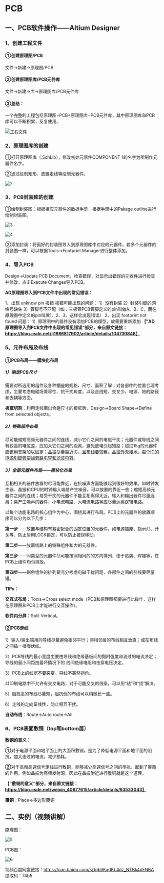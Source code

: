 # PCB

## 一、PCB软件操作——Altium Designer

### 1、创建工程文件

#### ①创建原理图/PCB

文件&rarr;新建&rarr;原理图/PCB

#### ②创建原理图库/PCB元件库

文件&rarr;新建&rarr;库&rarr;原理图库/PCB元件库

#### ③总结：

一个完整的工程包括原理图+PCB+原理图库+PCB元件库，其中原理图库和PCB库可以不断积累，反复使用。

![工程文件](C:\Users\admin\Desktop\PCB作业\1.png)

### 2、原理图库的创建

①打开原理图库（.SchLib），修改初始元器件COMPONENT_1的名字为所制作元器件名字。

②通过绘制矩形、放置走线等绘制元器件。

![2](C:\Users\admin\Desktop\PCB作业\2.png)

### 3、PCB封装库的创建

①绘制封装图：根据相应元器件的数据手册，根据手册中的Pakage outline进行绘制封装图。

![3](C:\Users\admin\Desktop\PCB作业\3.png)

![4](C:\Users\admin\Desktop\PCB作业\4.png)

②添加封装：将画好的封装图导入到原理图库中对应的元器件。若多个元器件的封装图一样，可以根据Tools&rarr;Footprint Manager进行整体添加。

### 4、导入PCB

Design&rarr;Update PCB Document，检查错误，对显示出错误的元器件进行检查并修改，点击Execute Changes导入PCB。

**AD原理图导入到PCB文件中出现的常见错误：**

1、出现 unknow pin 报错
报错可能出现的问题：
1）没有封装
2）封装引脚的网络号缺失
3）管脚号不匹配（如：三极管PCB管脚定义的pin叫做A、B、C，而在原理图中定义的pin叫做1、2、3，这样会出现错误）
2、出现 footprint not found
问题：
1）原理图中的器件没有添加PCB的模型，故需要重新添加
**【”AD原理图导入到PCB文件中出现的常见错误“部分，来自原文链接：https://blog.csdn.net/lj1986817902/article/details/104730848】**

### 5、元件布局及布线

#### ①PCB布局——模块化布局

##### 1）确定PCB尺寸

需要对所选用的组件及各种插座的规格、尺寸、面积了解；对各部件的位置合理考虑，主要考虑电磁场兼容性、抗干扰角度，以及走线短、交叉少，电源、地的路径和去耦等方面。

**板框切割**：利用走线画出合适尺寸的板框后，Design&rarr;Board Shape&rarr;Define from selected objects。

##### **2）特殊部件布局**

尽可能缩短高频元器件之间的连线，减小它们之间的电磁干扰；元器件或导线之间有较高的电位差，应加大它们之间的距离，避免放电引起短路；超过15g的元器件应该用支架加以固定；<u>晶振尽量靠近IC，且布线要较粗，晶振外壳接地，每个IC的电源引脚旁要加旁路电容和滤波电容</u>。

##### 3）全部元器件布局——模块化布局

互相相关的器件放置的尽可能靠近，在抗噪声方面能够起到很好的效果。如时钟发生器、晶振和CPU的时钟输入端易产生噪音，可以放置的靠近一些；缩短高频元器件之间的连线；易受干扰的元器件不能互相离得太近，输入和输出器件尽量远离；易产生噪声的器件、小电流电路、大电流电路等应尽量远离逻辑电路。

以每个功能电路的核心组件为中心，围绕其进行布局。PCB上的元器件的放置顺序可以分为以下几步：

**第一步**——放置与结构有紧密配合的固定位置的元器件，如电源插座、指示灯、开关等，防止后用LOCK锁定，可以防止被误移动。

**第二步**——放置线路上的特殊组件和大的元器件。

**第三步**——同类型的元器件尽可能按照相同的的方向排列，便于贴装、焊接等，在PCB上组件均匀排放。

**第四步**——剩余组件的排列要充分考虑电磁干扰问题，各部件之间的引线要尽量短。

**TIPs：**

**交互式布局**：Tools&rarr;Cross select mode（PCB和原理图都要进行此操作，这样在原理图和PCB上才能进行交互操作）。

**软件内分屏**：Split Vertical。

#### ②PCB走线

1）输入/输出端用的导线尽量避免相邻平行；两相邻层的布线相互垂直；或在布线之间插一根零伏线。

2）PCB导线的最小宽度主要由导线和绝缘基板间的黏附强度和流过的电流决定；导线的最小间距由最坏情况下的 线间绝缘电阻和击穿电压决定。

3）PCB上的线宽不要突变，导线不突然拐角。

4)印刷电路中不允许有交叉电路，对于可能交叉的线条，可以用“钻”和“绕”解决。

5）阻抗高的布线尽量短，阻抗低的布线可以稍微长一些。

6）走线的走向呈线性，防止相互干扰。

**自动布线**：Route&rarr;Auto route&rarr;All

### 6、PCB表面敷铜（top和bottom层）

**敷铜的意义：**

**①**对于电源平面和地平面上的大面积敷铜，是为了降低电源平面和地平面的阻抗，加大走过的电流，减少损耗。

**②**对于高频高速信号走线进行敷铜，能够减少高速信号之间的串扰，起到了屏蔽的作用。例如晶振为高频发射源，因此在晶振附近进行敷铜就是这个道理。

**【”敷铜的意义“部分，来自原文链接：https://blog.csdn.net/weixin_40877615/article/details/93533043】**

**覆铜**：Place&rarr;多边形覆铜

## 二、实例（视频讲解）

原理图：

![5](C:\Users\admin\Desktop\PCB作业\5.png)

PCB图：

![6](C:\Users\admin\Desktop\PCB作业\6.png)

视频百度网盘链接：https://pan.baidu.com/s/1qb6KqdKL4dz_NTBk4dENBA         提取码：74b5 
